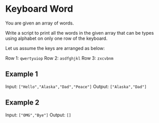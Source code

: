 # Keyboard Word

You are given an array of words.

Write a script to print all the words in the given array that can be
types using alphabet on only one row of the keyboard.

Let us assume the keys are arranged as below:

Row 1: `qwertyuiop`
Row 2: `asdfghjkl`
Row 3: `zxcvbnm`


## Example 1

Input: `["Hello","Alaska","Dad","Peace"]`
Output: `["Alaska","Dad"]`

## Example 2

Input: `["OMG","Bye"]`
Output: `[]`
